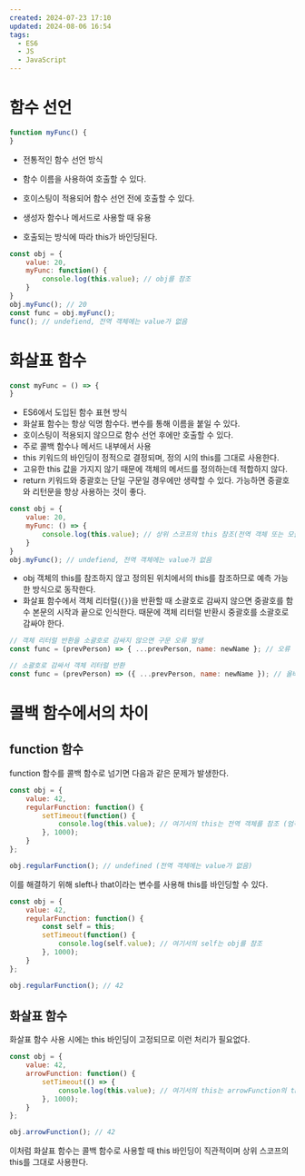 ```yaml
---
created: 2024-07-23 17:10
updated: 2024-08-06 16:54
tags:
  - ES6
  - JS
  - JavaScript
---
```

# 함수 선언
```js
function myFunc() {
}
```
- 전통적인 함수 선언 방식
- 함수 이름을 사용하여 호출할 수 있다.
- 호이스팅이 적용되어 함수 선언 전에 호출할 수 있다.
- 생성자 함수나 메서드로 사용할 때 유용

- 호출되는 방식에 따라 this가 바인딩된다.
```js
const obj = {
	value: 20,
	myFunc: function() {
		console.log(this.value); // obj를 참조
	}
}
obj.myFunc(); // 20
const func = obj.myFunc();
func(); // undefiend, 전역 객체에는 value가 없음
```

# 화살표 함수
```js
const myFunc = () => {
}
```
- ES6에서 도입된 함수 표현 방식
- 화살표 함수는 항상 익명 함수다. 변수를 통해 이름을 붙일 수 있다.
- 호이스팅이 적용되지 않으므로 함수 선언 후에만 호출할 수 있다.
- 주로 콜백 함수나 메서드 내부에서 사용
- this 키워드의 바인딩이 정적으로 결정되며, 정의 시의 this를 그대로 사용한다.
- 고유한 this 값을 가지지 않기 때문에 객체의 메서드를 정의하는데 적합하지 않다.
- return 키워드와 중괄호는 단일 구문일 경우에만 생략할 수 있다. 가능하면 중괄호와 리턴문을 항상 사용하는 것이 좋다.
```js
const obj = {
	value: 20,
	myFunc: () => {
		console.log(this.value); // 상위 스코프의 this 참조(전역 객체 또는 모듈 스코프)
	}
}
obj.myFunc(); // undefiend, 전역 객체에는 value가 없음
```
- obj 객체의 this를 참조하지 않고 정의된 위치에서의 this를 참조하므로 예측 가능한 방식으로 동작한다.
- 화살표 함수에서 객체 리터럴(`{}`)을 반환할 때 소괄호로 감싸지 않으면 중괄호를 함수 본문의 시작과 끝으로 인식한다. 때문에 객체 리터럴 반환시 중괄호를 소괄호로 감싸야 한다.
```js
// 객체 리터럴 반환을 소괄호로 감싸지 않으면 구문 오류 발생
const func = (prevPerson) => { ...prevPerson, name: newName }; // 오류

// 소괄호로 감싸서 객체 리터럴 반환
const func = (prevPerson) => ({ ...prevPerson, name: newName }); // 올바른 구문
```

# 콜백 함수에서의 차이
## function 함수
function 함수를 콜백 함수로 넘기면 다음과 같은 문제가 발생한다.
```js
const obj = {
    value: 42,
    regularFunction: function() {
        setTimeout(function() {
            console.log(this.value); // 여기서의 this는 전역 객체를 참조 (엄격 모드에서는 undefined)
        }, 1000);
    }
};

obj.regularFunction(); // undefined (전역 객체에는 value가 없음)
```

이를 해결하기 위해 sleft나 that이라는 변수를 사용해 this를 바인딩할 수 있다.
```js
const obj = {
    value: 42,
    regularFunction: function() {
        const self = this;
        setTimeout(function() {
            console.log(self.value); // 여기서의 self는 obj를 참조
        }, 1000);
    }
};

obj.regularFunction(); // 42
```
## 화살표 함수
화살표 함수 사용 시에는 this 바인딩이 고정되므로 이런 처리가 필요없다.
```js
const obj = {
    value: 42,
    arrowFunction: function() {
        setTimeout(() => {
            console.log(this.value); // 여기서의 this는 arrowFunction의 this를 참조 (즉, obj를 참조)
        }, 1000);
    }
};

obj.arrowFunction(); // 42
```
이처럼 화살표 함수는 콜백 함수로 사용할 때 this 바인딩이 직관적이며 상위 스코프의 this를 그대로 사용한다.
